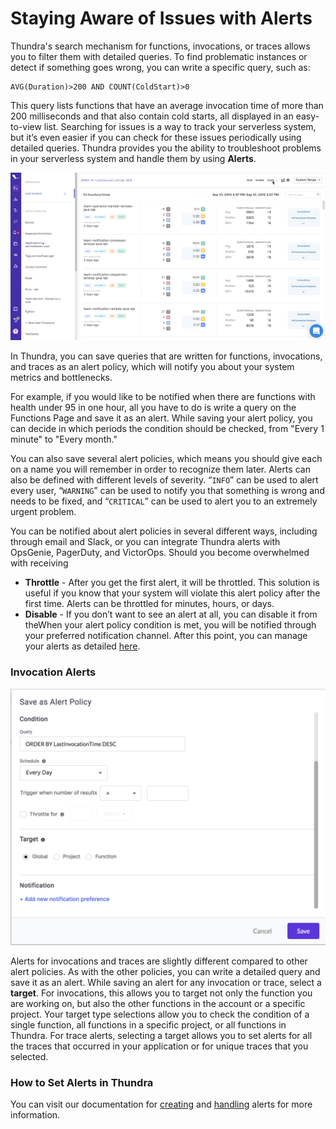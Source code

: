 # Staying Aware of Issues with Alerts

Thundra's search mechanism for functions, invocations, or traces allows you to filter them with detailed queries. To find problematic instances or detect if something goes wrong, you can write a specific query, such as:

```
AVG(Duration)>200 AND COUNT(ColdStart)>0
```

This query lists functions that have an average invocation time of more than 200 milliseconds and that also contain cold starts, all displayed in an easy-to-view list.  Searching for issues is a way to track your serverless system, but it’s even easier if you can check for these issues periodically using detailed queries. Thundra provides you the ability to troubleshoot problems in your serverless system and handle them by using **Alerts**.

![](<../.gitbook/assets/alert policy (1).gif>)

In Thundra, you can save queries that are written for functions, invocations, and traces as an alert policy, which will notify you about your system metrics and bottlenecks.

For example, if you would like to be notified when there are functions with health under 95 in one hour, all you have to do is write a query on the Functions Page and save it as an alert. While saving your alert policy, you can decide in which periods the condition should be checked, from "Every 1 minute" to "Every month."

You can also save several alert policies, which means you should give each on a name you will remember in order to recognize them later.  Alerts can also be defined with different levels of severity. “`INFO`” can be used to alert every user, “`WARNING`” can be used to notify you that something is wrong and needs to be fixed, and “`CRITICAL`” can be used to alert you to an extremely urgent problem.

You can be notified about alert policies in several different ways, including through email and Slack, or you can integrate Thundra alerts with OpsGenie, PagerDuty, and VictorOps. Should you become overwhelmed with receiving&#x20;

* **Throttle** -  After you get the first alert, it will be throttled. This solution is useful if you know that your system will violate this alert policy after the first time. Alerts can be throttled for minutes, hours, or days.
* **Disable** - If you don’t want to see an alert at all, you can disable it from theWhen your alert policy condition is met, you will be notified through your preferred notification channel. After this point, you can manage your alerts as detailed [here](how-to-respond-alerts-in-thundra.md).&#x20;

### Invocation Alerts

![Create Invocation Alert Policy](<../.gitbook/assets/image (288).png>)

Alerts for invocations and traces are slightly different compared to other alert policies. As with the other policies, you can write a detailed query and save it as an alert. While saving an alert for any invocation or trace, select a **target**. For invocations, this allows you to target not only the function you are working on, but also the other functions in the account or a specific project. Your target type selections allow you to check the condition of a single function, all functions in a specific project, or all functions in Thundra. For trace alerts, selecting a target allows you to set alerts for all the traces that occurred in your application or for unique traces that you selected.

### How to Set Alerts in Thundra

You can visit our documentation for [creating](../thundra-web-console/alerts-page/creating-editing-alert-policies.md) and [handling](how-to-respond-alerts-in-thundra.md) alerts for more information.



